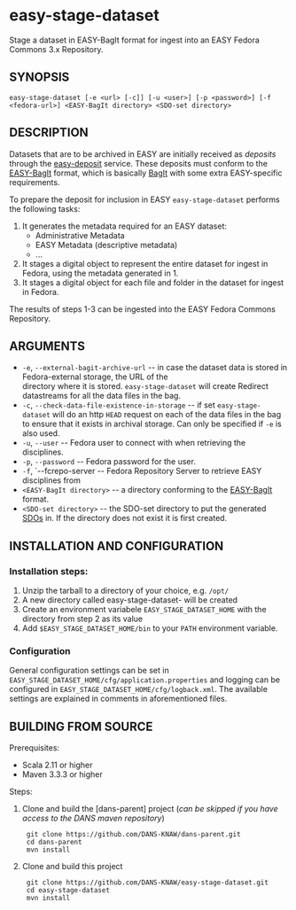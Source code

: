 easy-stage-dataset
==================

Stage a dataset in EASY-BagIt format for ingest into an EASY Fedora Commons 3.x Repository.


SYNOPSIS
--------

    easy-stage-dataset [-e <url> [-c]] [-u <user>] [-p <password>] [-f <fedora-url>] <EASY-BagIt directory> <SDO-set directory>


DESCRIPTION
-----------

Datasets that are to be archived in EASY are initially received as *deposits* through the [easy-deposit] service. These
deposits must conform to the [EASY-BagIt] format, which is basically [BagIt] with some extra EASY-specific requirements.

To prepare the deposit for inclusion in EASY `easy-stage-dataset` performs the following tasks:

1. It generates the metadata required for an EASY dataset:
   * Administrative Metadata
   * EASY Metadata (descriptive metadata)
   * ...
2. It stages a digital object to represent the entire dataset for ingest in Fedora, using the metadata generated in 1.
3. It stages a digital object for each file and folder in the dataset for ingest in Fedora.

The results of steps 1-3 can be ingested into the EASY Fedora Commons Repository.


ARGUMENTS
---------

* `-e`, `--external-bagit-archive-url` -- in case the dataset data is stored in Fedora-external storage, the URL of the   
   directory where it is stored. `easy-stage-dataset` will create Redirect datastreams for all the data files in the bag.
* `-c`, `--check-data-file-existence-in-storage` -- if set `easy-stage-dataset` will do an http `HEAD` request on each
   of the data files in the bag to ensure that it exists in archival storage. Can only be specified if `-e` is also used.
* `-u`, `--user` -- Fedora user to connect with when retrieving the disciplines.
* `-p`, `--password` -- Fedora password for the user.
* `-f`, `--fcrepo-server -- Fedora Repository Server to retrieve EASY disciplines from
* `<EASY-BagIt directory>` -- a directory conforming to the [EASY-BagIt] format.
* `<SDO-set directory>` -- the SDO-set directory to put the generated [SDOs] in. If the directory does not exist it is first
  created.


INSTALLATION AND CONFIGURATION
------------------------------

### Installation steps:

1. Unzip the tarball to a directory of your choice, e.g. `/opt/`
2. A new directory called easy-stage-dataset-<version> will be created
3. Create an environment variabele `EASY_STAGE_DATASET_HOME` with the directory from step 2 as its value
4. Add `$EASY_STAGE_DATASET_HOME/bin` to your `PATH` environment variable.


### Configuration

General configuration settings can be set in `EASY_STAGE_DATASET_HOME/cfg/application.properties` and logging can be
configured in `EASY_STAGE_DATASET_HOME/cfg/logback.xml`. The available settings are explained in comments in 
aforementioned files.


BUILDING FROM SOURCE
--------------------

Prerequisites:

* Scala 2.11 or higher
* Maven 3.3.3 or higher
 
Steps:

1. Clone and build the [dans-parent] project (*can be skipped if you have access to the DANS maven repository*)
      
        git clone https://github.com/DANS-KNAW/dans-parent.git
        cd dans-parent
        mvn install
2. Clone and build this project

        git clone https://github.com/DANS-KNAW/easy-stage-dataset.git
        cd easy-stage-dataset
        mvn install


[easy-deposit]: https://github.com/DANS-KNAW/easy-deposit#easy-deposit
[easy-ingest]: https://github.com/DANS-KNAW/easy-ingest#easy-ingest
[EASY-BagIt]: http://easy.dans.knaw.nl/schemas/EASY-BagIt.html 
[SDO-set]: https://github.com/DANS-KNAW/easy-ingest#staged-digital-object-set
[SDOs]: https://github.com/DANS-KNAW/easy-ingest#staged-digital-objects

[BagIt]: https://tools.ietf.org/html/draft-kunze-bagit-11

